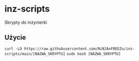 # inz-scripts
Skrypty do inżynierki

## Użycie
```curl -LO https://raw.githubusercontent.com/NiNJAxFREEZu/inz-scripts/main/[NAZWA_SKRYPTU]```
```sudo bash [NAZWA_SKRYPTU]```
